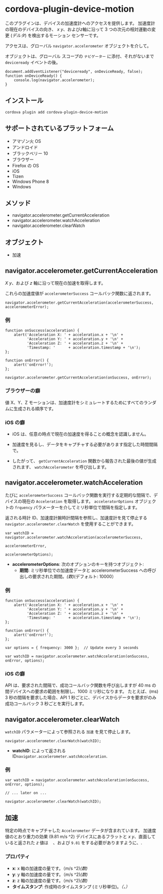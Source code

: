 <!---
    Licensed to the Apache Software Foundation (ASF) under one
    or more contributor license agreements.  See the NOTICE file
    distributed with this work for additional information
    regarding copyright ownership.  The ASF licenses this file
    to you under the Apache License, Version 2.0 (the
    "License"); you may not use this file except in compliance
    with the License.  You may obtain a copy of the License at

      http://www.apache.org/licenses/LICENSE-2.0

    Unless required by applicable law or agreed to in writing,
    software distributed under the License is distributed on an
    "AS IS" BASIS, WITHOUT WARRANTIES OR CONDITIONS OF ANY
    KIND, either express or implied.  See the License for the
    specific language governing permissions and limitations
    under the License.
-->

# cordova-plugin-device-motion

このプラグインは、デバイスの加速度計へのアクセスを提供します。 加速度計の現在のデバイスの向き、 *x* *y*、および*z*軸に沿って 3 つの次元の相対運動の変更 (*デルタ*) を検出するモーション センサーです。

アクセスは、グローバル `navigator.accelerometer` オブジェクトを介して。

オブジェクトは、グローバル スコープの `ナビゲーター` に添付、それがないまで `deviceready` イベントの後。

    document.addEventListener("deviceready", onDeviceReady, false);
    function onDeviceReady() {
        console.log(navigator.accelerometer);
    }

## インストール

    cordova plugin add cordova-plugin-device-motion

## サポートされているプラットフォーム

* アマゾン火 OS
* アンドロイド
* ブラックベリー 10
* ブラウザー
* Firefox の OS
* iOS
* Tizen
* Windows Phone 8
* Windows

## メソッド

* navigator.accelerometer.getCurrentAcceleration
* navigator.accelerometer.watchAcceleration
* navigator.accelerometer.clearWatch

## オブジェクト

* 加速

## navigator.accelerometer.getCurrentAcceleration

*X* *y*、および *z* 軸に沿って現在の加速を取得します。

これらの加速度値が `accelerometerSuccess` コールバック関数に返されます。

    navigator.accelerometer.getCurrentAcceleration(accelerometerSuccess, accelerometerError);

### 例

    function onSuccess(acceleration) {
        alert('Acceleration X: ' + acceleration.x + '\n' +
              'Acceleration Y: ' + acceleration.y + '\n' +
              'Acceleration Z: ' + acceleration.z + '\n' +
              'Timestamp: '      + acceleration.timestamp + '\n');
    };
    
    function onError() {
        alert('onError!');
    };
    
    navigator.accelerometer.getCurrentAcceleration(onSuccess, onError);

### ブラウザーの癖

値 X、Y、Z モーションは、加速度計をシミュレートするためにすべてのランダムに生成される順序です。

### iOS の癖

* iOS は、任意の時点で現在の加速度を得ることの概念を認識しません。

* 加速度を見るし、データをキャプチャする必要があります指定した時間間隔で。

* したがって、 `getCurrentAcceleration` 関数から報告された最後の値が生成されます、 `watchAccelerometer` を呼び出します。

## navigator.accelerometer.watchAcceleration

たびに `accelerometerSuccess` コールバック関数を実行する定期的な間隔で、デバイスの現在の `Acceleration` を取得します。 `acceleratorOptions` オブジェクトの `frquency`
パラメーターを介してミリ秒単位で間隔を指定します。

返される時計 ID、加速度計腕時計間隔を参照し、加速度計を見て停止する `navigator.accelerometer.clearWatch` を使用することができます。

    var watchID = navigator.accelerometer.watchAcceleration(accelerometerSuccess,
                                                           accelerometerError,
                                                           accelerometerOptions);

* **accelerometerOptions**: 次のオプションのキーを持つオブジェクト:
    * **期間**: ミリ秒単位での加速度データと accelerometerSuccess への呼び出しの要求された期間。*(数)*(デフォルト: 10000）

### 例

    function onSuccess(acceleration) {
        alert('Acceleration X: ' + acceleration.x + '\n' +
              'Acceleration Y: ' + acceleration.y + '\n' +
              'Acceleration Z: ' + acceleration.z + '\n' +
              'Timestamp: '      + acceleration.timestamp + '\n');
    };
    
    function onError() {
        alert('onError!');
    };
    
    var options = { frequency: 3000 };  // Update every 3 seconds
    
    var watchID = navigator.accelerometer.watchAcceleration(onSuccess, onError, options);

### iOS の癖

API は、要求された間隔で、成功コールバック関数を呼び出しますが 40 ms の間デバイスへの要求の範囲を制限し、1000 ミリ秒になります。 たとえば、(ms) 3 秒の間隔を要求した場合、API 1
秒ごとに、デバイスからデータを要求がのみ成功コールバック 3 秒ごとを実行します。

## navigator.accelerometer.clearWatch

`watchID` パラメーターによって参照される `加速` を見て停止します。

    navigator.accelerometer.clearWatch(watchID);

* **watchID**: によって返される ID`navigator.accelerometer.watchAcceleration`.

### 例

    var watchID = navigator.accelerometer.watchAcceleration(onSuccess, onError, options);
    
    // ... later on ...
    
    navigator.accelerometer.clearWatch(watchID);

## 加速

特定の時点でキャプチャした `Accelerometer` データが含まれています。 加速度値のとおり重力の効果 (9.81 m/s ^2) デバイスにあるフラットと *x* *y*、直面していると返された *z* 値は `` ``
、および `9.81` をする必要がありますように、.

### プロパティ

* **x**: x 軸の加速度の量です。（m/s ^2)*(数)*
* **y**: y 軸の加速度の量です。（m/s ^2)*(数)*
* **z**: z 軸の加速度の量です。（m/s ^2)*(数)*
* **タイムスタンプ**: 作成時のタイムスタンプ (ミリ秒単位)。*（，）*
